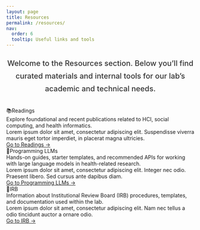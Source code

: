 ```yaml
---
layout: page
title: Resources
permalink: /resources/
nav:
  order: 6
  tooltip: Useful links and tools
---
```


<div class="content">
<style>
/* Make the intro text larger and cleaner */
.resource-intro {
  font-size: 1.25rem;
  font-weight: 500;
  line-height: 1.7;
  margin-top: 1.5rem;
  margin-bottom: 2rem;
  color: #333;
  text-align: center;
  max-width: 900px;
  margin-left: auto;
  margin-right: auto;
}

/* Full-width responsive layout */
.resource-grid {
  display: grid;
  grid-template-columns: 1fr;
  gap: 2rem;
  padding: 0 1.5rem;
  max-width: 1200px;
  margin: 0 auto;
}

@media (min-width: 768px) {
  .resource-grid {
    grid-template-columns: repeat(2, 1fr);
  }
}

/* Card styling */
.resource-card {
  border: 1px solid #ddd;
  border-radius: 16px;
  padding: 1.75rem 2rem;
  background-color: #fdfdfd;
  box-shadow: 0 6px 18px rgba(0, 0, 0, 0.06);
  transition: box-shadow 0.3s ease;
}

.resource-card:hover {
  box-shadow: 0 12px 30px rgba(0, 0, 0, 0.1);
}

/* Card title */
.resource-title {
  font-size: 1.6rem;
  font-weight: 700;
  margin-bottom: 0.6rem;
  display: flex;
  align-items: center;
}

.resource-title span {
  font-size: 1.8rem;
  margin-right: 0.6rem;
}

/* Card body */
.resource-desc {
  margin-bottom: 1.2rem;
  font-size: 1rem;
  line-height: 1.6;
  color: #444;
}

/* Link */
.resource-link a {
  font-weight: 600;
  color: #007acc;
  text-decoration: none;
}

.resource-link a:hover {
  text-decoration: underline;
}
</style>

<div class="resource-intro">
  Welcome to the Resources section. Below you’ll find curated materials and internal tools for our lab’s academic and technical needs.
</div>

<div class="resource-grid">

  <div class="resource-card">
    <div class="resource-title"><span>📚</span>Readings</div>
    <div class="resource-desc">
      Explore foundational and recent publications related to HCI, social computing, and health informatics.<br>
      Lorem ipsum dolor sit amet, consectetur adipiscing elit. Suspendisse viverra mauris eget tortor imperdiet, in placerat magna ultricies.
    </div>
    <div class="resource-link"><a href="readings">Go to Readings →</a></div>
  </div>

  <div class="resource-card">
    <div class="resource-title"><span>🧠</span>Programming LLMs</div>
    <div class="resource-desc">
      Hands-on guides, starter templates, and recommended APIs for working with large language models in health-related research.<br>
      Lorem ipsum dolor sit amet, consectetur adipiscing elit. Integer nec odio. Praesent libero. Sed cursus ante dapibus diam.
    </div>
    <div class="resource-link"><a href="programming-llms">Go to Programming LLMs →</a></div>
  </div>

  <div class="resource-card">
    <div class="resource-title"><span>📝</span>IRB</div>
    <div class="resource-desc">
      Information about Institutional Review Board (IRB) procedures, templates, and documentation used within the lab.<br>
      Lorem ipsum dolor sit amet, consectetur adipiscing elit. Nam nec tellus a odio tincidunt auctor a ornare odio.
    </div>
    <div class="resource-link"><a href="irb">Go to IRB →</a></div>
  </div>

</div>

</div>

